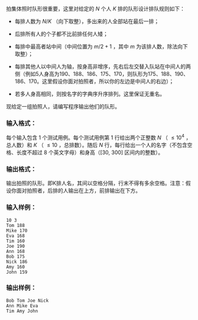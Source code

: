 <!-- Title
集体照 (25)
-->
拍集体照时队形很重要，这里对给定的 $N$ 个人 $K$ 排的队形设计排队规则如下：

  * 每排人数为 $N/K$ （向下取整），多出来的人全部站在最后一排；

  * 后排所有人的个子都不比前排任何人矮；

  * 每排中最高者站中间（中间位置为 $m/2+1$ ，其中 $m$ 为该排人数，除法向下取整）；

  * 每排其他人以中间人为轴，按身高非增序，先右后左交替入队站在中间人的两侧（例如5人身高为190、188、186、175、170，则队形为175、188、190、186、170。这里假设你面对拍照者，所以你的左边是中间人的右边）；

  * 若多人身高相同，则按名字的字典序升序排列。这里保证无重名。

现给定一组拍照人，请编写程序输出他们的队形。

### 输入格式：

每个输入包含 1 个测试用例。每个测试用例第 1 行给出两个正整数 $N$ （ $\le 10^4$ ，总人数）和 $K$ （ $\le 10$
，总排数）。随后 $N$ 行，每行给出一个人的名字（不包含空格、长度不超过 8 个英文字母）和身高（[30, 300] 区间内的整数）。

### 输出格式：

输出拍照的队形。即K排人名，其间以空格分隔，行末不得有多余空格。注意：假设你面对拍照者，后排的人输出在上方，前排输出在下方。

### 输入样例：

    
    
    10 3
    Tom 188
    Mike 170
    Eva 168
    Tim 160
    Joe 190
    Ann 168
    Bob 175
    Nick 186
    Amy 160
    John 159
    

### 输出样例：

    
    
    Bob Tom Joe Nick
    Ann Mike Eva
    Tim Amy John
    


